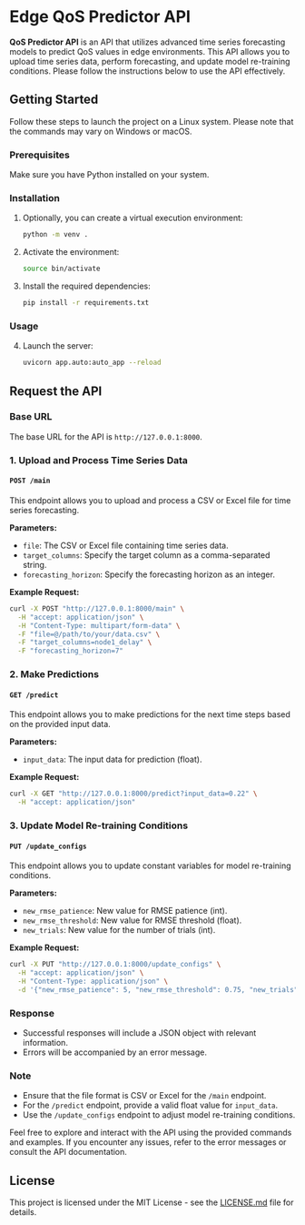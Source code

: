 # Edge QoS Predictor API

<strong>QoS Predictor API</strong> is an API that utilizes advanced time series forecasting models to predict QoS values in edge environments. This API allows you to upload time series data, perform forecasting, and update model re-training conditions. Please follow the instructions below to use the API effectively.


## Getting Started

Follow these steps to launch the project on a Linux system. Please note that the commands may vary on Windows or macOS.

### Prerequisites

Make sure you have Python installed on your system.

### Installation

1. Optionally, you can create a virtual execution environment:

    ```bash
    python -m venv .
    ```

2. Activate the environment:

    ```bash
    source bin/activate
    ```

3. Install the required dependencies:

    ```bash
    pip install -r requirements.txt
    ```

### Usage

4. Launch the server:

    ```bash
    uvicorn app.auto:auto_app --reload
    ```
## Request the API
### Base URL

The base URL for the API is `http://127.0.0.1:8000`.

### 1. Upload and Process Time Series Data

#### `POST /main`

This endpoint allows you to upload and process a CSV or Excel file for time series forecasting.

**Parameters:**
- `file`: The CSV or Excel file containing time series data.
- `target_columns`: Specify the target column as a comma-separated string.
- `forecasting_horizon`: Specify the forecasting horizon as an integer.

**Example Request:**
```bash
curl -X POST "http://127.0.0.1:8000/main" \
  -H "accept: application/json" \
  -H "Content-Type: multipart/form-data" \
  -F "file=@/path/to/your/data.csv" \
  -F "target_columns=node1_delay" \
  -F "forecasting_horizon=7"
```

### 2. Make Predictions

#### `GET /predict`

This endpoint allows you to make predictions for the next time steps based on the provided input data.

**Parameters:**
- `input_data`: The input data for prediction (float).

**Example Request:**
```bash
curl -X GET "http://127.0.0.1:8000/predict?input_data=0.22" \
  -H "accept: application/json"
```

### 3. Update Model Re-training Conditions

#### `PUT /update_configs`

This endpoint allows you to update constant variables for model re-training conditions.

**Parameters:**
- `new_rmse_patience`: New value for RMSE patience (int).
- `new_rmse_threshold`: New value for RMSE threshold (float).
- `new_trials`: New value for the number of trials (int).

**Example Request:**
```bash
curl -X PUT "http://127.0.0.1:8000/update_configs" \
  -H "accept: application/json" \
  -H "Content-Type: application/json" \
  -d '{"new_rmse_patience": 5, "new_rmse_threshold": 0.75, "new_trials": 5}'
```

### Response

- Successful responses will include a JSON object with relevant information.
- Errors will be accompanied by an error message.

### Note

- Ensure that the file format is CSV or Excel for the `/main` endpoint.
- For the `/predict` endpoint, provide a valid float value for `input_data`.
- Use the `/update_configs` endpoint to adjust model re-training conditions.

Feel free to explore and interact with the API using the provided commands and examples. If you encounter any issues, refer to the error messages or consult the API documentation.


## License

This project is licensed under the MIT License - see the [LICENSE.md](LICENSE.md) file for details.

